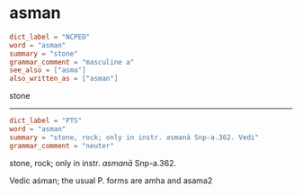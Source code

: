 # asman

``` toml
dict_label = "NCPED"
word = "asman"
summary = "stone"
grammar_comment = "masculine a"
see_also = ["asma"]
also_written_as = ["asman"]
```

stone

--------------------

``` toml
dict_label = "PTS"
word = "asman"
summary = "stone, rock; only in instr. asmanā Snp-a.362. Vedi"
grammar_comment = "neuter"
```

stone, rock; only in instr. *asmanā* Snp\-a.362.

Vedic aśman; the usual P. forms are amha and asama2

